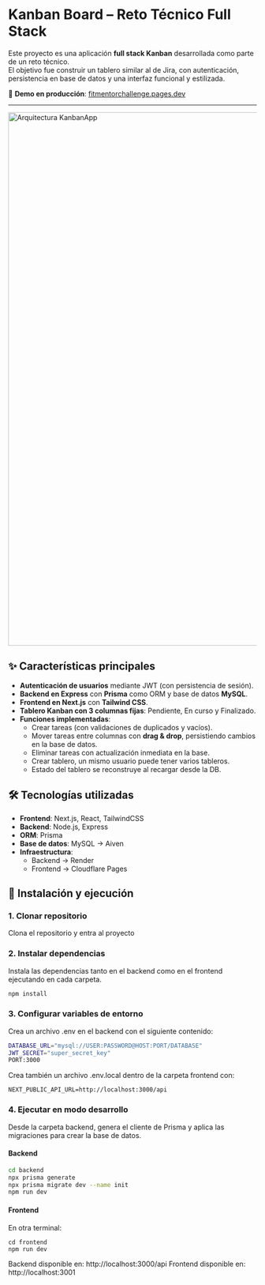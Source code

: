 # Kanban Board – Reto Técnico Full Stack

Este proyecto es una aplicación **full stack Kanban** desarrollada como parte de un reto técnico.  
El objetivo fue construir un tablero similar al de Jira, con autenticación, persistencia en base de datos y una interfaz funcional y estilizada.

🔗 **Demo en producción**: [fitmentorchallenge.pages.dev](https://fitmentorchallenge.pages.dev/login)

---
<img width="1920" height="1080" alt="Arquitectura KanbanApp" src="https://github.com/user-attachments/assets/29eb4a51-bf93-44ea-b39e-613ea928da11" />

## ✨ Características principales
- **Autenticación de usuarios** mediante JWT (con persistencia de sesión).  
- **Backend en Express** con **Prisma** como ORM y base de datos **MySQL**.  
- **Frontend en Next.js** con **Tailwind CSS**.  
- **Tablero Kanban con 3 columnas fijas**: Pendiente, En curso y Finalizado.  
- **Funciones implementadas**:
  - Crear tareas (con validaciones de duplicados y vacíos).  
  - Mover tareas entre columnas con **drag & drop**, persistiendo cambios en la base de datos.  
  - Eliminar tareas con actualización inmediata en la base.
  - Crear tablero, un mismo usuario puede tener varios tableros.
  - Estado del tablero se reconstruye al recargar desde la DB.
  

## 🛠️ Tecnologías utilizadas
- **Frontend**: Next.js, React, TailwindCSS  
- **Backend**: Node.js, Express  
- **ORM**: Prisma  
- **Base de datos**: MySQL → Aiven
- **Infraestructura**:  
  - Backend → Render  
  - Frontend → Cloudflare Pages  

## 🚀 Instalación y ejecución

### 1. Clonar repositorio
Clona el repositorio y entra al proyecto

### 2. Instalar dependencias
Instala las dependencias tanto en el backend como en el frontend ejecutando en cada carpeta.
```bash
npm install
```

### 3. Configurar variables de entorno
Crea un archivo .env en el backend con el siguiente contenido:
```bash
DATABASE_URL="mysql://USER:PASSWORD@HOST:PORT/DATABASE"
JWT_SECRET="super_secret_key"
PORT:3000
```
Crea también un archivo .env.local dentro de la carpeta frontend con:
```
NEXT_PUBLIC_API_URL=http://localhost:3000/api
```
### 4. Ejecutar en modo desarrollo
Desde la carpeta backend, genera el cliente de Prisma y aplica las migraciones para crear la base de datos.
#### Backend
```bash
cd backend
npx prisma generate
npx prisma migrate dev --name init
npm run dev
```
#### Frontend
En otra terminal:
```
cd frontend
npm run dev
```
Backend disponible en: http://localhost:3000/api
Frontend disponible en: http://localhost:3001


